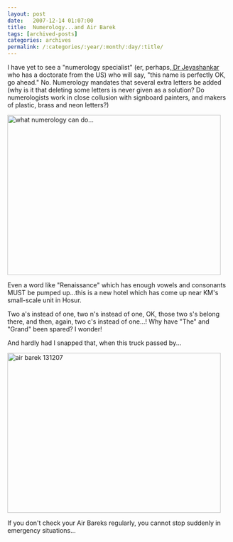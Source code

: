 ```yaml
---
layout: post
date:	2007-12-14 01:07:00
title:  Numerology...and Air Barek
tags: [archived-posts]
categories: archives
permalink: /:categories/:year/:month/:day/:title/
---
```

I have yet to see a "numerology specialist" (er, perhaps,<a href="http://deponti.livejournal.com/309883.html"> Dr Jeyashankar </a>  who has a doctorate from the US) who will say, "this name is perfectly OK, go ahead." No. Numerology mandates that several extra letters be added (why is it that deleting some letters is never given as a solution? Do numerologists work in close collusion with signboard painters, and makers of plastic, brass and neon letters?)


<a href="http://www.flickr.com/photos/20401428@N08/2109384792/" title="what numerology can do... by pctrsglr, on Flickr"><img src="http://farm3.static.flickr.com/2202/2109384792_3b5c4dc3f6_o.jpg" width="480" height="360" alt="what numerology can do..." /></a>

Even a word like "Renaissance" which has enough vowels and consonants MUST be pumped up...this is a new hotel which has come up near KM's small-scale unit in Hosur. 


Two a's instead of one, two n's instead of one, OK, those two s's belong there, and then, again, two c's instead of one...! Why have "The" and "Grand" been spared? I wonder!


And hardly had I snapped that, when this truck passed by...


<a href="http://www.flickr.com/photos/20401428@N08/2109385610/" title="air barek 131207 by pctrsglr, on Flickr"><img src="http://farm3.static.flickr.com/2270/2109385610_76661b84a7_o.jpg" width="480" height="360" alt="air barek 131207" /></a>




If you don't check your Air Bareks regularly, you cannot stop suddenly in emergency situations...
